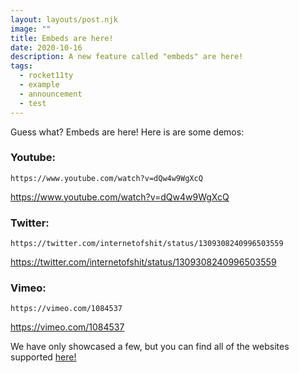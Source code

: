 ```yaml
---
layout: layouts/post.njk
image: ""
title: Embeds are here!
date: 2020-10-16
description: A new feature called "embeds" are here!
tags:
  - rocket11ty
  - example
  - announcement
  - test
---
```


Guess what? Embeds are here!
Here is are some demos:

### Youtube:
```
https://www.youtube.com/watch?v=dQw4w9WgXcQ
```
https://www.youtube.com/watch?v=dQw4w9WgXcQ

### Twitter:
```
https://twitter.com/internetofshit/status/1309308240996503559
```
https://twitter.com/internetofshit/status/1309308240996503559

### Vimeo:
```
https://vimeo.com/1084537
```
https://vimeo.com/1084537

We have only showcased a few, but you can find all of the websites supported [here!](https://www.npmjs.com/package/eleventy-plugin-embed-everything#-supported-services)
